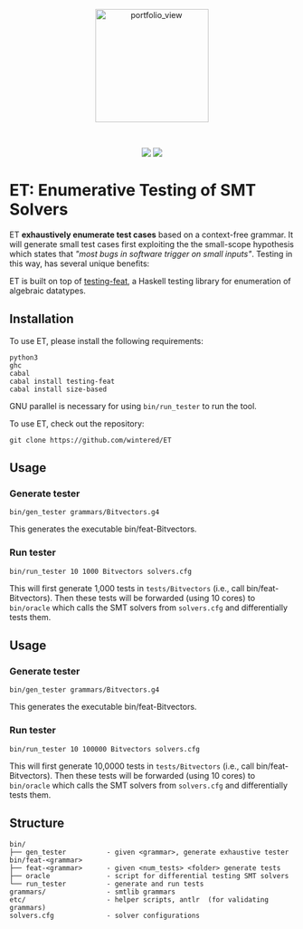<p align="center"><a><img width="200" alt="portfolio_view" align="center" src="https://wintered.github.io/img/ET/Logo/PNG/logo.png"></a></p>
<br />
<p align="center">
    <a href="https://github.com/testsmt/yinyang/actions" alt="Build status">
        <img src="https://github.com/testsmt/yinyang/workflows/ci/badge.svg" /></a>
    <a href="https://opensource.org/licenses/MIT" alt="License">
        <img src="https://img.shields.io/badge/License-MIT-yellow.svg" /></a>
</p>


ET: Enumerative Testing of SMT Solvers
==============================================
ET **exhaustively enumerate test cases** based on a context-free grammar.  It will generate small test cases first exploiting the
the small-scope hypothesis which states that *"most bugs in software trigger on small inputs"*. Testing in this way, has several unique 
benefits:

ET is built on top of <a href="https://hackage.haskell.org/package/testing-feat">testing-feat</a>, a Haskell testing library for enumeration of algebraic datatypes.

## Installation 

To use ET, please install the following requirements:  

```
python3
ghc
cabal
cabal install testing-feat 
cabal install size-based
```
GNU parallel is necessary for using `bin/run_tester` to run the tool.     

To use ET, check out the repository:
```
git clone https://github.com/wintered/ET
```

## Usage

### Generate tester

```
bin/gen_tester grammars/Bitvectors.g4
```

This generates the executable bin/feat-Bitvectors.

### Run tester 

```
bin/run_tester 10 1000 Bitvectors solvers.cfg 
```

This will first generate 1,000 tests in `tests/Bitvectors` (i.e., call bin/feat-Bitvectors).
Then these tests will be forwarded (using 10 cores) to `bin/oracle` which calls 
the SMT solvers from `solvers.cfg` and differentially tests them.  


## Usage

### Generate tester

```
bin/gen_tester grammars/Bitvectors.g4
```

This generates the executable bin/feat-Bitvectors.

### Run tester 

```
bin/run_tester 10 100000 Bitvectors solvers.cfg 
```

This will first generate 10,0000 tests in `tests/Bitvectors` (i.e., call bin/feat-Bitvectors).
Then these tests will be forwarded (using 10 cores) to `bin/oracle` which calls 
the SMT solvers from `solvers.cfg` and differentially tests them.  


## Structure 
```
bin/
├── gen_tester          - given <grammar>, generate exhaustive tester bin/feat-<grammar>    
├── feat-<grammar>      - given <num_tests> <folder> generate tests    
├── oracle              - script for differential testing SMT solvers   
└── run_tester          - generate and run tests
grammars/               - smtlib grammars
etc/                    - helper scripts, antlr  (for validating grammars)
solvers.cfg             - solver configurations
```


